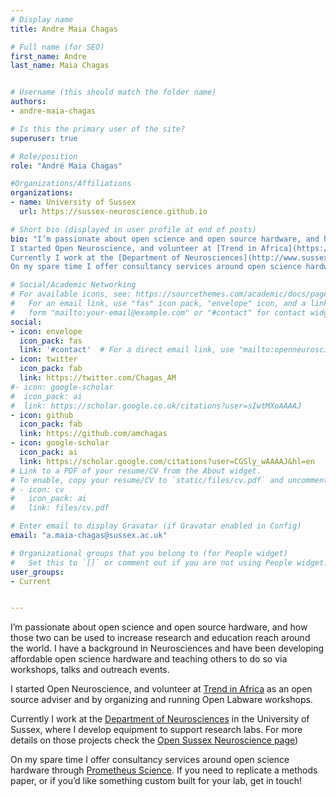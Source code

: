 ```yaml
---
# Display name
title: Andre Maia Chagas

# Full name (for SEO)
first_name: Andre
last_name: Maia Chagas


# Username (this should match the folder name)
authors: 
- andre-maia-chagas

# Is this the primary user of the site?
superuser: true

# Role/position
role: "André Maia Chagas"

#Organizations/Affiliations
organizations:
- name: University of Sussex
  url: https://sussex-neuroscience.github.io

# Short bio (displayed in user profile at end of posts)
bio: "I’m passionate about open science and open source hardware, and how those two can be used to increase research and education reach around the world. I have a background in Neurosciences and have been developing affordable open science hardware and teaching others to do so via workshops, talks and outreach events.
I started Open Neuroscience, and volunteer at [Trend in Africa](https://trendinafrica.org) as an open source adviser and by organizing and running Open Labware workshops.
Currently I work at the [Department of Neurosciences](http://www.sussex.ac.uk/sussexneuroscience/) in the University of Sussex, where I develop equipment to support research labs. For more details on those projects check the [Open Sussex Neuroscience page](https://sussex-neuroscience.github.io/)
On my spare time I offer consultancy services around open science hardware through [Prometheus Science](https://prometheus-science.com). If you need to replicate a methods paper, or if you’d like something custom built for your lab, get in touch!"

# Social/Academic Networking
# For available icons, see: https://sourcethemes.com/academic/docs/page-builder/#icons
#   For an email link, use "fas" icon pack, "envelope" icon, and a link in the
#   form "mailto:your-email@example.com" or "#contact" for contact widget.
social:
- icon: envelope
  icon_pack: fas
  link: '#contact'  # For a direct email link, use "mailto:openneuroscience@gmail.com".
- icon: twitter
  icon_pack: fab
  link: https://twitter.com/Chagas_AM
#- icon: google-scholar
#  icon_pack: ai
#  link: https://scholar.google.co.uk/citations?user=sIwtMXoAAAAJ
- icon: github
  icon_pack: fab
  link: https://github.com/amchagas
- icon: google-scholar
  icon_pack: ai
  link: https://scholar.google.com/citations?user=CGSly_wAAAAJ&hl=en
# Link to a PDF of your resume/CV from the About widget.
# To enable, copy your resume/CV to `static/files/cv.pdf` and uncomment the lines below.
# - icon: cv
#   icon_pack: ai
#   link: files/cv.pdf

# Enter email to display Gravatar (if Gravatar enabled in Config)
email: "a.maia-chagas@sussex.ac.uk"

# Organizational groups that you belong to (for People widget)
#   Set this to `[]` or comment out if you are not using People widget.
user_groups:
- Current


---
```


I’m passionate about open science and open source hardware, and how those two can be used to increase research and education reach around the world. I have a background in Neurosciences and have been developing affordable open science hardware and teaching others to do so via workshops, talks and outreach events.

I started Open Neuroscience, and volunteer at [Trend in Africa](https://trendinafrica.org) as an open source adviser and by organizing and running Open Labware workshops.

Currently I work at the [Department of Neurosciences](http://www.sussex.ac.uk/sussexneuroscience/) in the University of Sussex, where I develop equipment to support research labs. For more details on those projects check the [Open Sussex Neuroscience page](https://sussex-neuroscience.github.io/))

On my spare time I offer consultancy services around open science hardware through [Prometheus Science](https://prometheus-science.com). If you need to replicate a methods paper, or if you’d like something custom built for your lab, get in touch!
